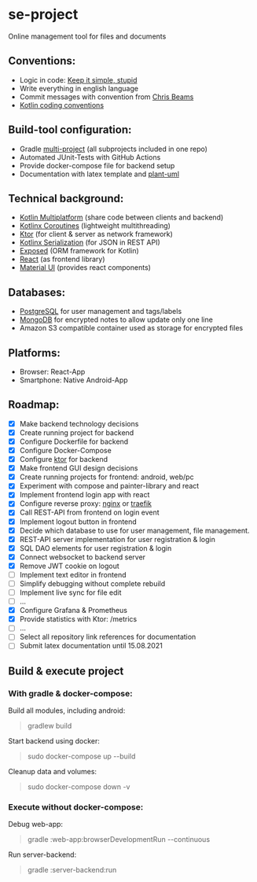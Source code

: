 # se-project

Online management tool for files and documents

## Conventions:

* Logic in code: [Keep it simple, stupid](https://en.wikipedia.org/wiki/KISS_principle)
* Write everything in english language
* Commit messages with convention from [Chris Beams](https://chris.beams.io/posts/git-commit/)
* [Kotlin coding conventions](https://kotlinlang.org/docs/coding-conventions.html)

## Build-tool configuration:

* Gradle [multi-project](https://docs.gradle.org/current/userguide/intro_multi_project_builds.html) (all subprojects
  included in one repo)
* Automated JUnit-Tests with GitHub Actions
* Provide docker-compose file for backend setup
* Documentation with latex template and [plant-uml](https://plantuml.com/)

## Technical background:

* [Kotlin Multiplatform](https://kotlinlang.org/docs/multiplatform.html) (share code between clients and backend)
* [Kotlinx Coroutines](https://github.com/Kotlin/kotlinx.coroutines) (lightweight multithreading)
* [Ktor](https://ktor.io/) (for client & server as network framework)
* [Kotlinx Serialization](https://github.com/Kotlin/kotlinx.serialization) (for JSON in REST API)
* [Exposed](https://github.com/JetBrains/Exposed) (ORM framework for Kotlin)
* [React](https://kotlinlang.org/docs/js-get-started.html) (as frontend library)
* [Material UI](https://material-ui.com/) (provides react components)

## Databases:

* [PostgreSQL](https://www.postgresql.org/) for user management and tags/labels
* [MongoDB](https://www.mongodb.com/) for encrypted notes to allow update only one line
* Amazon S3 compatible container used as storage for encrypted files

## Platforms:

* Browser: React-App
* Smartphone: Native Android-App

## Roadmap:

* [x] Make backend technology decisions
* [x] Create running project for backend
* [x] Configure Dockerfile for backend
* [x] Configure Docker-Compose
* [x] Configure [ktor](https://ktor.io/) for backend
* [x] Make frontend GUI design decisions
* [x] Create running projects for frontend: android, web/pc
* [x] Experiment with compose and painter-library and react
* [x] Implement frontend login app with react
* [x] Configure reverse proxy: [nginx](https://www.nginx.com/) or [traefik](https://traefik.io/)
* [x] Call REST-API from frontend on login event
* [x] Implement logout button in frontend
* [x] Decide which database to use for user management, file management.
* [x] REST-API server implementation for user registration & login
* [x] SQL DAO elements for user registration & login
* [x] Connect websocket to backend server
* [x] Remove JWT cookie on logout
* [ ] Implement text editor in frontend
* [ ] Simplify debugging without complete rebuild
* [ ] Implement live sync for file edit
* [ ] ...
* [x] Configure Grafana & Prometheus
* [x] Provide statistics with Ktor: /metrics
* [ ] ...
* [ ] Select all repository link references for documentation
* [ ] Submit latex documentation until 15.08.2021

## Build & execute project

### With gradle & docker-compose:

Build all modules, including android:
> gradlew build

Start backend using docker:
> sudo docker-compose up --build

Cleanup data and volumes:
> sudo docker-compose down -v

### Execute without docker-compose:

Debug web-app:
> gradle :web-app:browserDevelopmentRun --continuous

Run server-backend:
> gradle :server-backend:run
